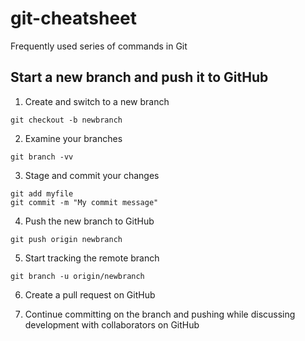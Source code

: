 # git-cheatsheet
Frequently used series of commands in Git

## Start a new branch and push it to GitHub

1. Create and switch to a new branch

```
git checkout -b newbranch
```
2. Examine your branches

```
git branch -vv
```

3. Stage and commit your changes

```
git add myfile
git commit -m "My commit message"
```

4. Push the new branch to GitHub

```
git push origin newbranch
```
    
5. Start tracking the remote branch

```
git branch -u origin/newbranch
```
    
6. Create a pull request on GitHub

7. Continue committing on the branch and pushing while discussing development with collaborators on GitHub

